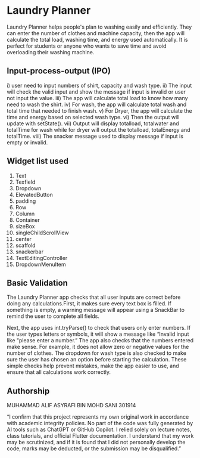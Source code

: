 # Laundry Planner

Laundry Planner helps people's plan to washing easily and efficiently. They can enter the number of clothes and  machine capacity, then the app will calculate the total load, washing time, and energy used automatically.
It is  perfect for students or anyone who wants to save time and avoid overloading their washing machine.


## Input-process-output (IPO)
i)	user need to input numbers of shirt, capacity and wash type.
ii)	The input will check the valid input and show the message if input is invalid or user not input the value.
iii)	The app will calculate total load to know how many need to wash the shirt.
iv)	For wash, the app will calculate total wash and total time that needed to finish wash.
v)	For Dryer, the app will calculate the time and energy based on selected wash type.
vi)	Then the output will update with setState().
vii)	Output will display totalload, totalwater and totalTime for wash while for dryer will output the  totalload, totalEnergy and totalTime.
viii)	The snacker message used to display message if input is empty or invalid.

## Widget list used
1.	Text
2.	Texfield
3.	Dropdown
4.	ElevatedButton
5.	padding
6.	Row
7.	Column
8.	Container
9.	sizeBox
10.	singleChildScrollView
11.	center
12.	scaffold
13.	snackerbar
14.	TextEditingController
15.	DropdownMenuItem

## Basic Validation
The Laundry Planner app checks that all user inputs are correct before doing any calculations.First, it makes sure every text box is filled. If something is empty, a warning message will appear using a SnackBar to remind the user to complete all fields.

Next, the app uses int.tryParse() to check that users only enter numbers. If the user types letters or symbols, it will show a message like “Invalid input like "please enter a number.” The app also checks that the numbers entered make sense. For example, it does not allow zero or negative values for the number of clothes. The dropdown for wash type is also checked to make sure the user has chosen an option before starting the calculation.
These simple checks help prevent mistakes, make the app easier to use, and ensure that all calculations work correctly.

## Authorship
MUHAMMAD ALIF ASYRAFI BIN MOHD SANI 301914

“I confirm that this project represents my own original work in accordance with academic integrity policies. No part of the code was fully generated by AI tools such as ChatGPT or GitHub Copilot. I relied solely on lecture notes, class tutorials, and official Flutter documentation. I understand that my work may be scrutinized, and if it is found that I did not personally develop the code, marks may be deducted, or the submission may be disqualified.”
